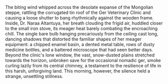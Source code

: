 The biting wind whipped across the desolate expanse of the Mongolian steppe, rattling the corrugated tin roof of the Ger Veterinary Clinic and causing a loose shutter to bang rhythmically against the wooden frame.  Inside, Dr. Naraa Altantuya, her breath clouding the frigid air, huddled closer to the small iron stove, its meager heat barely combating the encroaching chill. The single bare bulb hanging precariously from the ceiling cast long, dancing shadows that distorted the familiar shapes of her meager equipment: a chipped enamel basin, a dented metal table, rows of dusty medicine bottles, and a battered microscope that had seen better days.  Beyond the clinic's lone window, the vast, snow-dusted plains stretched towards the horizon, unbroken save for the occasional nomadic ger, smoke curling lazily from its central chimney, a testament to the resilience of life in this harsh, unforgiving land.  This morning, however, the silence held a strange, unsettling stillness.
